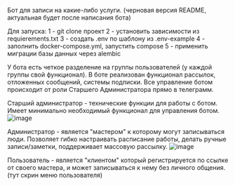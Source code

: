 Бот для записи на какие-либо услуги.
(черновая версия README, актуальная будет после написания бота)

Для запуска:
1 - git clone проект
2 - установить зависимости из requierements.txt
3 - создать .env по шаблону из .env-example
4 - заполнить docker-compose.yml, запустить compose
5 - применить миграции базы данных через alembic

У бота есть четкое разделение на группы пользователей (у каждой группы свой функционал).
В боте реализован функционал рассылок, отложенных сообщений, системы подписки.
Все управление ботом происходит от роли Старшего Администратора прямо в телеграмм.

Старший администратор - технические функции для работы с ботом.
Имеет минимально необходимый функционал для управления ботом.
![image](https://github.com/user-attachments/assets/59f50762-9220-4992-a124-6c906827de9f)

Администратор - является "мастером" к которому могут записываться люди.
Позволяет гибко настраивать расписание работы, делать ручные записи/заметки, поддерживает массовую рассылку.
![image](https://github.com/user-attachments/assets/3154ae37-94c9-4518-bc35-8d09de056cdb)


Пользователь - является "клиентом" который регистрируется по ссылке от своего мастера, и может записываться к нему без личного общения.
(тут скрин меню пользователя)



